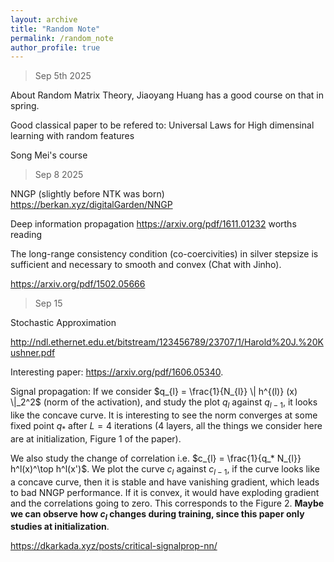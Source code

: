```yaml
---
layout: archive
title: "Random Note"
permalink: /random_note
author_profile: true
---
```


> Sep 5th 2025

About Random Matrix Theory, Jiaoyang Huang has a good course on that in spring.

Good classical paper to be refered to: Universal Laws for High dimensinal learning with random features

Song Mei's course

> Sep 8 2025

NNGP (slightly before NTK was born) https://berkan.xyz/digitalGarden/NNGP

Deep information propagation https://arxiv.org/pdf/1611.01232 worths reading

The long-range consistency condition (co-coercivities) in silver stepsize is sufficient and necessary to smooth and convex (Chat with Jinho). 

https://arxiv.org/pdf/1502.05666

> Sep 15

Stochastic Approximation

http://ndl.ethernet.edu.et/bitstream/123456789/23707/1/Harold%20J.%20Kushner.pdf

Interesting paper: https://arxiv.org/pdf/1606.05340.

Signal propagation: If we consider $q_{l} = \frac{1}{N_{l}} \| h^{(l)} (x) \|_2^2$ (norm of the activation), and study the plot $q_l$ against $q_{l-1}$, it looks like the concave curve. It is interesting to see the norm converges at some fixed point $q_*$ after $L=4$ iterations (4 layers, all the things we consider here are at initialization, Figure 1 of the paper).

We also study the change of correlation i.e. $c_{l} = \frac{1}{q_* N_{l}} h^l(x)^\top h^l(x')$. We plot the curve $c_l$ against $c_{l-1}$, if the curve looks like a concave curve, then it is stable and have vanishing gradient, which leads to bad NNGP performance. If it is convex, it would have exploding gradient and the correlations going to zero. This corresponds to the  Figure 2. **Maybe we can observe how $c_l$ changes during training, since this paper only studies at initialization**.

https://dkarkada.xyz/posts/critical-signalprop-nn/